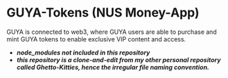 # GUYA-Tokens (NUS Money-App)
GUYA is connected to web3, where GUYA users are able to purchase and mint GUYA tokens to enable exclusive VIP content and access.

- ***node_modules not included in this repository*** <br>
- ***this repository is a clone-and-edit from my other personal repository called Ghetto-Kitties, hence the irregular file naming convention.***
